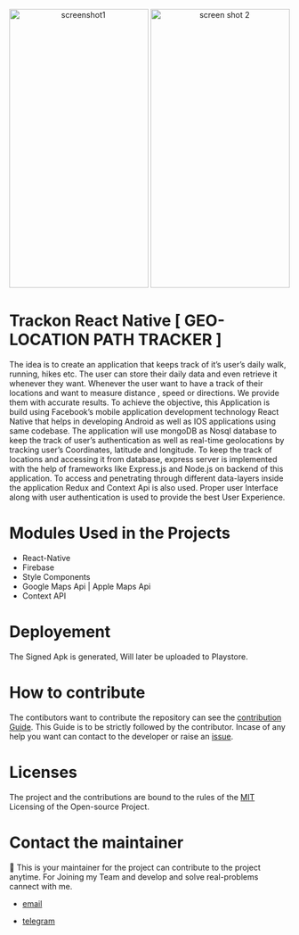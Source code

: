 <p Align="center">
  <img src="https://github.com/Uyadav207/Trackon-Tracker-Application/blob/master/screen1.jpeg?raw=true" alt="screenshot1" height="500" width="250" />
  <img src="https://github.com/Uyadav207/Trackon-Tracker-Application/blob/master/screen2.jpeg?raw=true" alt="screen shot 2"  height="500" width="250" />
</p>

# Trackon React Native [ GEO-LOCATION PATH TRACKER ]

The idea is to create an application that keeps track of it’s user’s daily walk, running, hikes etc. The user can store their daily data and even retrieve it whenever they want.
Whenever the user want to have a track of their locations and want to measure distance , speed or directions. We provide them with accurate results. To achieve the objective, this Application is build using Facebook’s mobile application development technology React Native that helps in developing Android as well as IOS applications using same codebase. The application will use mongoDB as Nosql database to keep the track of user’s authentication as well as real-time geolocations by tracking user’s Coordinates, latitude and longitude.
To keep the track of locations and accessing it from database, express server is implemented with the help of frameworks like Express.js and Node.js on backend of this application. To access and penetrating through different data-layers inside the application Redux and Context Api is also used. Proper user Interface along with user authentication is used to provide the best User Experience.

# Modules Used in the Projects

- React-Native
- Firebase
- Style Components
- Google Maps Api | Apple Maps Api
- Context API

# Deployement 

The Signed Apk is generated, Will later be uploaded to Playstore.

# How to contribute

The contibutors want to contribute the repository can see the [contribution Guide](https://github.com/Uyadav207/). This Guide is to be strictly followed by the contributor. Incase of any help you want can contact to the developer or raise an [issue](https://github.com/Uyadav207/whatsapp-clone/issues).

# Licenses

The project and the contributions are bound to the rules of the [MIT]() Licensing of the Open-source Project.

# Contact the maintainer

👋 This is your maintainer for the project can contribute to the project anytime. For Joining my Team and develop and solve real-problems cannect with me.

- [email](mailto:yadavutkarsh207@gmail.com)

- [telegram](https://t.me/utkarshyadav207)
